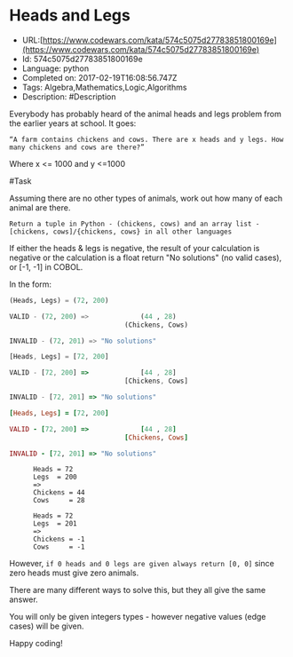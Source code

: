 # Heads and Legs

 - URL:[https://www.codewars.com/kata/574c5075d27783851800169e](https://www.codewars.com/kata/574c5075d27783851800169e)
 - Id: 574c5075d27783851800169e
 - Language: python
 - Completed on: 2017-02-19T16:08:56.747Z
 - Tags: Algebra,Mathematics,Logic,Algorithms
 - Description:
#Description

Everybody has probably heard of the animal heads and legs problem from the earlier years at school. It goes:

```“A farm contains chickens and cows. There are x heads and y legs. How many chickens and cows are there?” ```

Where x <= 1000 and y <=1000

#Task

Assuming there are no other types of animals, work out how many of each animal are there. 

```Return a tuple in Python - (chickens, cows) and an array list - [chickens, cows]/{chickens, cows} in all other languages```

If either the heads & legs is negative, the result of your calculation is negative or the calculation is a float return "No solutions" (no valid cases), or [-1, -1] in COBOL.


In the form:
```python
(Heads, Legs) = (72, 200)

VALID - (72, 200) =>             (44 , 28) 
                             (Chickens, Cows)

INVALID - (72, 201) => "No solutions"
```
```javascript
[Heads, Legs] = [72, 200]

VALID - [72, 200] =>             [44 , 28]   
                             [Chickens, Cows]

INVALID - [72, 201] => "No solutions"
```
```ruby
[Heads, Legs] = [72, 200]

VALID - [72, 200] =>             [44 , 28]   
                             [Chickens, Cows]

INVALID - [72, 201] => "No solutions"
```

```cobol
      Heads = 72
      Legs  = 200
      =>
      Chickens = 44
      Cows     = 28
      
      Heads = 72
      Legs  = 201
      =>
      Chickens = -1
      Cows     = -1
```

However, ```if 0 heads and 0 legs are given always return [0, 0]``` since zero heads must give zero animals.


There are many different ways to solve this, but they all give the same answer.

You will only be given integers types - however negative values (edge cases) will be given. 


Happy coding!
